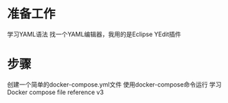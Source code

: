 
# 准备工作
学习YAML语法
找一个YAML编辑器，我用的是Eclipse YEdit插件

# 步骤
创建一个简单的docker-compose.yml文件
使用docker-compose命令运行
学习Docker compose file reference v3
